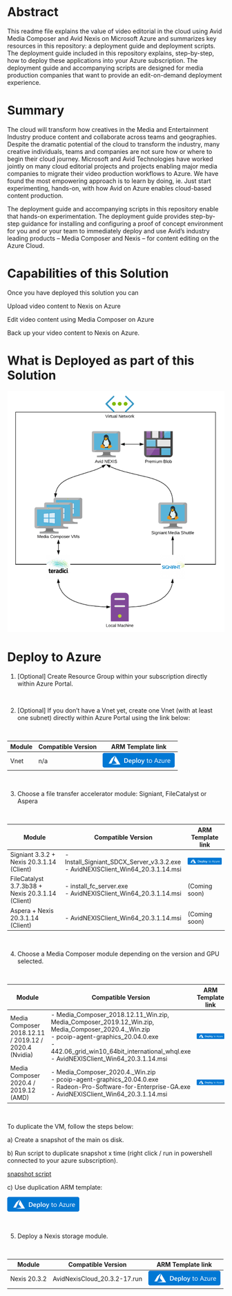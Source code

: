 # Abstract

This readme file explains the value of video editorial in the cloud using Avid Media Composer and Avid Nexis on Microsoft Azure and summarizes key resources in this repository: a deployment guide and deployment scripts. The deployment guide included in this repository explains, step-by-step, how to deploy these applications into your Azure subscription.  The deployment guide and accompanying scripts are designed for media production companies that want to provide an edit-on-demand deployment experience.

# Summary

The cloud will transform how creatives in the Media and Entertainment Industry produce content and collaborate across teams and geographies.  Despite the dramatic potential of the cloud to transform the industry, many creative individuals, teams and companies are not sure how or where to begin their cloud journey.  Microsoft and Avid Technologies have worked jointly on many cloud editorial projects and projects enabling major media companies to migrate their video production workflows to Azure.  We have found the most empowering approach is to learn by doing, ie. Just start experimenting, hands-on, with how Avid on Azure enables cloud-based content production.

The deployment guide and accompanying scripts in this repository enable that hands-on experimentation.  The deployment guide provides step-by-step guidance for installing and configuring a proof of concept environment for you and or your team to immediately deploy and use Avid’s industry leading products – Media Composer and Nexis – for content editing on the Azure Cloud.

# Capabilities of this Solution

Once you have deployed this solution you can

Upload video content to Nexis on Azure

Edit video content using Media Composer on Azure

Back up your video content to Nexis on Azure.

# What is Deployed as part of this Solution

<img src="./diagram.png" />

# Deploy to Azure

1) [Optional] Create Resource Group within your subscription directly within Azure Portal.

<br />

2) [Optional] If you don’t have a Vnet yet, create one Vnet (with at least one subnet) directly within Azure Portal using the link below:

<br />

| Module | Compatible Version | ARM Template link |
| ------ | ------------------ | ----------------- |
| Vnet | n/a | <a href="https://portal.azure.com/#create/Microsoft.VirtualNetwork-ARM" target="_blank"><img src="https://raw.githubusercontent.com/Azure/azure-quickstart-templates/master/1-CONTRIBUTION-GUIDE/images/deploytoazure.png" /></a> |

<br />

3) Choose a file transfer accelerator module: Signiant, FileCatalyst or Aspera

<br />

| Module | Compatible Version | ARM Template link |
| ------ | ------------------ | ----------------- |
| Signiant 3.3.2 + Nexis 20.3.1.14 (Client) | - Install_Signiant_SDCX_Server_v3.3.2.exe <br /> - AvidNEXISClient_Win64_20.3.1.14.msi | <a href="https://portal.azure.com/#create/Microsoft.Template/uri/https%3A%2F%2Fraw.githubusercontent.com%2Favid-technology%2FVideoEditorialInTheCloud%2Fmaster%2FAvid_Edit_In_The_Cloud_Arm%2Fsigniant%2Fsigniantazuredeploy.json" target="_blank"><img src="https://raw.githubusercontent.com/Azure/azure-quickstart-templates/master/1-CONTRIBUTION-GUIDE/images/deploytoazure.png" /></a> |
| FileCatalyst 3.7.3b38 + Nexis 20.3.1.14 (Client) | - install_fc_server.exe <br /> - AvidNEXISClient_Win64_20.3.1.14.msi | (Coming soon) |
| Aspera + Nexis 20.3.1.14 (Client) | - AvidNEXISClient_Win64_20.3.1.14.msi | (Coming soon) |

<br />

4) Choose a Media Composer module depending on the version and GPU selected.

<br />

| Module | Compatible Version | ARM Template link |
| ------ | ------------------ | ----------------- |
| Media Composer 2018.12.11  / 2019.12 / 2020.4 (Nvidia) | - Media_Composer_2018.12.11_Win.zip, Media_Composer_2019.12_Win.zip, Media_Composer_2020.4._Win.zip <br /> - pcoip-agent-graphics_20.04.0.exe <br /> - 442.06_grid_win10_64bit_international_whql.exe <br /> - AvidNEXISClient_Win64_20.3.1.14.msi | <a href="https://portal.azure.com/#create/Microsoft.Template/uri/https%3A%2F%2Fraw.githubusercontent.com%2Favid-technology%2FVideoEditorialInTheCloud%2Fmaster%2FAvid_Edit_In_The_Cloud_Arm%2Fmediacomposer%2Fmediacomposerazuredeploy_NVIDIA_v2.json" target="_blank"><img src="https://raw.githubusercontent.com/Azure/azure-quickstart-templates/master/1-CONTRIBUTION-GUIDE/images/deploytoazure.png" /></a> |
| Media Composer 2020.4 / 2019.12 (AMD) | - Media_Composer_2020.4._Win.zip <br /> - pcoip-agent-graphics_20.04.0.exe <br /> - Radeon-Pro-Software-for-Enterprise-GA.exe <br /> - AvidNEXISClient_Win64_20.3.1.14.msi | <a href="https://portal.azure.com/#create/Microsoft.Template/uri/https%3A%2F%2Fraw.githubusercontent.com%2Favid-technology%2FVideoEditorialInTheCloud%2Fmaster%2FAvid_Edit_In_The_Cloud_Arm%2Fmediacomposer%2Fmediacomposerazuredeploy_AMD.json" target="_blank"><img src="https://raw.githubusercontent.com/Azure/azure-quickstart-templates/master/1-CONTRIBUTION-GUIDE/images/deploytoazure.png" /></a> |

<br />

To duplicate the VM, follow the steps below:

a) Create a snapshot of the main os disk. <br />

b) Run script to duplicate snapshot x time (right click / run in powershell connected to your azure subscription). <br />

[snapshot script](scripts/create_disk_from_snapshot.ps1)

c) Use duplication ARM template: 

<a href="https://portal.azure.com/#create/Microsoft.Template/uri/https%3A%2F%2Fraw.githubusercontent.com%2Favid-technology%2FVideoEditorialInTheCloud%2Fmaster%2FAvid_Edit_In_The_Cloud_Arm%2Fmediacomposer%2Fmediacomposercloning.json" target="_blank"><img src="https://raw.githubusercontent.com/Azure/azure-quickstart-templates/master/1-CONTRIBUTION-GUIDE/images/deploytoazure.png" /></a>

<br />

5) Deploy a Nexis storage module.

<br />

| Module | Compatible Version | ARM Template link |
| ------ | ------------------ | ----------------- |
| Nexis 20.3.2 | AvidNexisCloud_20.3.2-17.run | <a href="https://portal.azure.com/#create/Microsoft.Template/uri/https%3A%2F%2Fssengreleng.blob.core.windows.net%2Fnexisgold%2F20.3.2%2FAzureProvisioning%2Fnexis.nearline%2Fazuredeploy.json" target="_blank"><img src="https://raw.githubusercontent.com/Azure/azure-quickstart-templates/master/1-CONTRIBUTION-GUIDE/images/deploytoazure.png" /></a> |

<br />